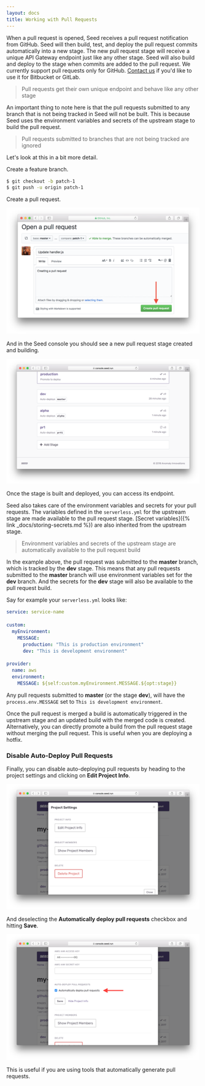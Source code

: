 ```yaml
---
layout: docs
title: Working with Pull Requests
---
```


When a pull request is opened, Seed receives a pull request notification from GitHub. Seed will then build, test, and deploy the pull request commits automatically into a new stage. The new pull request stage will receive a unique API Gateway endpoint just like any other stage. Seed will also build and deploy to the stage when commits are added to the pull request. We currently support pull requests only for GitHub. <a href="mailto:{{ site.email }}">Contact us</a> if you'd like to use it for Bitbucket or GitLab.

> Pull requests get their own unique endpoint and behave like any other stage

An important thing to note here is that the pull requests submitted to any branch that is not being tracked in Seed will not be built. This is because Seed uses the environment variables and secrets of the upstream stage to build the pull request.

> Pull requests submitted to branches that are not being tracked are ignored

Let's look at this in a bit more detail.

Create a feature branch.

``` bash
$ git checkout -b patch-1
$ git push -u origin patch-1
```

Create a pull request.

![Create Pull Request](/assets/docs/working-with-pull-requests/create-pull-request.png)

And in the Seed console you should see a new pull request stage created and building.

![Pull Request Stage Building](/assets/docs/working-with-pull-requests/pull-request-stage-building.png)

Once the stage is built and deployed, you can access its endpoint.

Seed also takes care of the environment variables and secrets for your pull requests. The variables defined in the `serverless.yml` for the upstream stage are made available to the pull request stage. [Secret variables]({% link _docs/storing-secrets.md %}) are also inherited from the upstream stage.

> Environment variables and secrets of the upstream stage are automatically available to the pull request build

In the example above, the pull request was submitted to the **master** branch, which is tracked by the **dev** stage. This means that any pull requests submitted to the **master** branch will use environment variables set for the **dev** branch. And the secrets for the **dev** stage will also be available to the pull request build.

Say for example your `serverless.yml` looks like:

``` yaml
service: service-name

custom:
  myEnvironment:
    MESSAGE:
      production: "This is production environment"
      dev: "This is development environment"

provider:
  name: aws
  environment:
    MESSAGE: ${self:custom.myEnvironment.MESSAGE.${opt:stage}}
```

Any pull requests submitted to **master** (or the stage **dev**), will have the `process.env.MESSAGE` set to `This is development environment`.

Once the pull request is merged a build is automatically triggered in the upstream stage and an updated build with the merged code is created. Alternatively, you can directly promote a build from the pull request stage without merging the pull request. This is useful when you are deploying a hotfix.

### Disable Auto-Deploy Pull Requests

Finally, you can disable auto-deploying pull requests by heading to the project settings and clicking on **Edit Project Info**.

![Project settings project info](/assets/docs/working-with-pull-requests/project-settings-project-info.png)

And deselecting the **Automatically deploy pull requests** checkbox and hitting **Save**.

![Deselect auto deploy pull requests](/assets/docs/working-with-pull-requests/deselect-auto-deploy-pull-requests.png)

This is useful if you are using tools that automatically generate pull requests.
